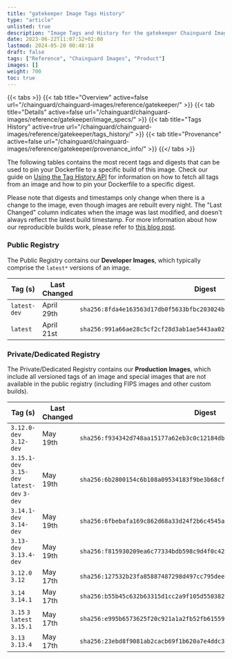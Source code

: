 ```yaml
---
title: "gatekeeper Image Tags History"
type: "article"
unlisted: true
description: "Image Tags and History for the gatekeeper Chainguard Image"
date: 2023-06-22T11:07:52+02:00
lastmod: 2024-05-20 00:48:18
draft: false
tags: ["Reference", "Chainguard Images", "Product"]
images: []
weight: 700
toc: true
---
```


{{< tabs >}}
{{< tab title="Overview" active=false url="/chainguard/chainguard-images/reference/gatekeeper/" >}}
{{< tab title="Details" active=false url="/chainguard/chainguard-images/reference/gatekeeper/image_specs/" >}}
{{< tab title="Tags History" active=true url="/chainguard/chainguard-images/reference/gatekeeper/tags_history/" >}}
{{< tab title="Provenance" active=false url="/chainguard/chainguard-images/reference/gatekeeper/provenance_info/" >}}
{{</ tabs >}}

The following tables contains the most recent tags and digests that can be used to pin your Dockerfile to a specific build of this image. Check our guide on [Using the Tag History API](/chainguard/chainguard-images/using-the-tag-history-api/) for information on how to fetch all tags from an image and how to pin your Dockerfile to a specific digest.

Please note that digests and timestamps only change when there is a change to the image, even though images are rebuilt every night. The "Last Changed" column indicates when the image was last modified, and doesn't always reflect the latest build timestamp. For more information about how our reproducible builds work, please refer to [this blog post](https://www.chainguard.dev/unchained/reproducing-chainguards-reproducible-image-builds).

### Public Registry
The Public Registry contains our **Developer Images**, which typically comprise the `latest*` versions of an image.

| Tag (s)       | Last Changed | Digest                                                                    |
|---------------|--------------|---------------------------------------------------------------------------|
|  `latest-dev` | April 29th   | `sha256:8fda4e163563d17db0f5633bfbc203024b348da4bb4c5ce34876bc91e02de90e` |
|  `latest`     | April 21st   | `sha256:991a66ae28c5cf2cf28d3ab1ae5443aa02e9cf23f83f4e49706236d8299682eb` |


### Private/Dedicated Registry
The Private/Dedicated Registry contains our **Production Images**, which include all versioned tags of an image and special images that are not available in the public registry (including FIPS images and other custom builds).

| Tag (s)                                       | Last Changed | Digest                                                                    |
|-----------------------------------------------|--------------|---------------------------------------------------------------------------|
|  `3.12.0-dev` `3.12-dev`                      | May 19th     | `sha256:f934342d748aa15177a62eb3c0c12184db38d7511c4c6a253ea8432585502489` |
|  `3.15.1-dev` `3.15-dev` `latest-dev` `3-dev` | May 19th     | `sha256:6b2800154c6b108a09534183f9be3b68cf301d4feca020476f61bfc11b1775da` |
|  `3.14.1-dev` `3.14-dev`                      | May 19th     | `sha256:6fbebafa169c862d68a33d24f2b6c4545a9d0ab6cd2c243c688447cdbd267aba` |
|  `3.13-dev` `3.13.4-dev`                      | May 19th     | `sha256:f815930209ea6c77334bdb598c9d4f0c4293a867b568045eeb0a1aa98e67b920` |
|  `3.12.0` `3.12`                              | May 17th     | `sha256:127532b23fa85887487298d497cc795dee5711892638a363404baf6095575e15` |
|  `3.14` `3.14.1`                              | May 17th     | `sha256:b55b45c632b63315d1cc2a9f105d550382e04aee4e8ab111088b563d6b0de3ef` |
|  `3.15` `3` `latest` `3.15.1`                 | May 17th     | `sha256:e995b6573625f20c921a1a2fb52fb615599e2a02da6fc7386eaa62bd9434478a` |
|  `3.13` `3.13.4`                              | May 17th     | `sha256:23ebd8f9081ab2cacb69f1b620a7e4ddc31d98a5705ccf111426ae2f4a93a018` |

